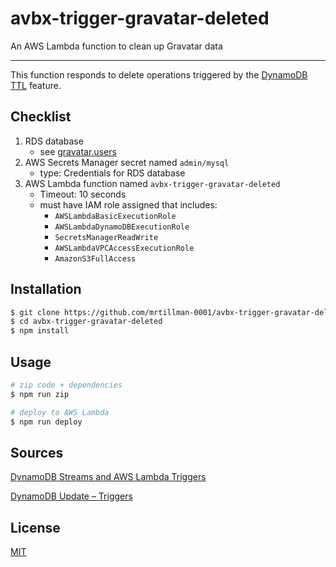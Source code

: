 # avbx-trigger-gravatar-deleted

An AWS Lambda function to clean up Gravatar data

---

This function responds to delete operations triggered by the [DynamoDB TTL](https://docs.aws.amazon.com/amazondynamodb/latest/developerguide/TTL.html) feature.

## Checklist

1. RDS database
    - see [gravatar.users](https://github.com/mrtillman/avatarbox.sdk/blob/master/gravatar.users.sql)
2. AWS Secrets Manager secret named `admin/mysql`
    - type: Credentials for RDS database
4. AWS Lambda function named `avbx-trigger-gravatar-deleted`
    - Timeout: 10 seconds
    - must have IAM role assigned that includes:
      - `AWSLambdaBasicExecutionRole`
      - `AWSLambdaDynamoDBExecutionRole`
      - `SecretsManagerReadWrite`
      - `AWSLambdaVPCAccessExecutionRole`
      - `AmazonS3FullAccess`

## Installation

```sh
$ git clone https://github.com/mrtillman-0001/avbx-trigger-gravatar-deleted.git
$ cd avbx-trigger-gravatar-deleted
$ npm install
```

## Usage

```sh
# zip code + dependencies
$ npm run zip

# deploy to AWS Lambda
$ npm run deploy
```

## Sources

[DynamoDB Streams and AWS Lambda Triggers](https://docs.aws.amazon.com/amazondynamodb/latest/developerguide/Streams.Lambda.html)

[DynamoDB Update – Triggers](https://aws.amazon.com/blogs/aws/dynamodb-update-triggers-streams-lambda-cross-region-replication-app/)


## License

[MIT](https://github.com/mrtillman-0001/avbx-trigger-gravatar-deleted/blob/main/LICENSE)